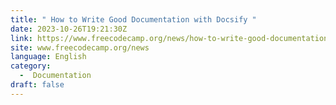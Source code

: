```yaml
---
title: " How to Write Good Documentation with Docsify "
date: 2023-10-26T19:21:30Z
link: https://www.freecodecamp.org/news/how-to-write-good-documentation-with-docsify/?utm_medium=RSS&utm_source=news.12bit.vn
site: www.freecodecamp.org/news
language: English
category:
  -  Documentation 
draft: false
---
```

